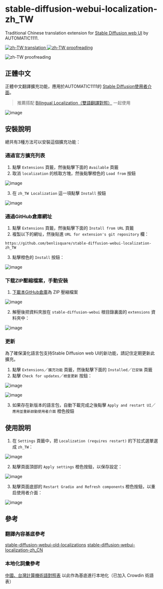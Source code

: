 # stable-diffusion-webui-localization-zh_TW
Traditional Chinese translation extension for [Stable Diffusion web UI](https://github.com/AUTOMATIC1111/stable-diffusion-webui) by AUTOMATIC1111.

[![zh-TW translation](https://img.shields.io/badge/dynamic/json?color=blue&label=zh-TW&style=flat&logo=crowdin&query=%24.progress.0.data.translationProgress&url=https%3A%2F%2Fbadges.awesome-crowdin.com%2Fstats-13011757-570269.json)
![zh-TW proofreading](https://img.shields.io/badge/dynamic/json?color=green&label=zh-TW&style=flat&logo=crowdin&query=%24.progress.0.data.approvalProgress&url=https%3A%2F%2Fbadges.awesome-crowdin.com%2Fstats-13011757-570269.json)](https://crowdin.com/project/stable-diffsion-web-ui-localization-zh_TW)

![zh-TW proofreading](https://badges.awesome-crowdin.com/translation-13011757-570269.png)
## 正體中文
正體中文翻譯擴充功能，應用於AUTOMATIC1111的 [Stable Diffusion使用者介面](https://github.com/AUTOMATIC1111/stable-diffusion-webui)。

> 推薦搭配 [Bilingual Localization（雙語翻譯對照）](https://github.com/journey-ad/sd-webui-bilingual-localization) 一起使用

![image](https://user-images.githubusercontent.com/116663807/204528719-4f4e9418-b1d7-4c4f-ae18-e7f86d88339a.png)

## 安裝說明

總共有3種方法可以安裝這個擴充功能：

### 通過官方擴充列表

1. 點擊 `Extensions` 頁籤，然後點擊下面的 `Available` 頁籤
2. 取消 `localization` 的核取方塊，然後點擊橙色的 `Load from` 按鈕

![image](https://user-images.githubusercontent.com/116663807/204526214-420e117b-4590-4f54-b553-ee36fdc2238c.png)

3. 在 `zh_TW Localization` 這一項點擊 `Install` 按鈕

![image](https://user-images.githubusercontent.com/116663807/204526605-33a3c5ba-2786-476d-92ba-3682b3851b67.png)

### 通過GitHub倉庫網址

1. 點擊 `Extensions` 頁籤，然後點擊下面的 `Install from URL` 頁籤
2. 複製以下的網址，然後貼進 `URL for extension's git repository` 欄：

```
https://github.com/benlisquare/stable-diffusion-webui-localization-zh_TW
```

3. 點擊橙色的 `Install` 按鈕：

![image](https://user-images.githubusercontent.com/116663807/204526841-45f4c104-9958-48b0-81d7-6e1046e463c2.png)

### 下载ZIP壓縮檔案，手動安裝

1. [下載本GitHub倉庫](https://codeload.github.com/benlisquare/stable-diffusion-webui-localization-zh_TW/zip/refs/heads/main)為 ZIP 壓縮檔案

![image](https://user-images.githubusercontent.com/116663807/204527142-94e3225b-40fe-4ee6-b136-92a24fe8fc16.png)

2. 解壓後把資料夾放在 `stable-diffusion-webui` 根目錄裏面的 `extensions` 資料夾中：

![image](https://user-images.githubusercontent.com/116663807/204527428-174c17ed-716a-428e-b4f1-3ef3c11d5a3c.png)

### 更新

為了確保漢化語言包支持Stable Diffusion web UI的新功能，請記住定期更新此擴充。

1. 點擊 `Extensions`／`擴充功能` 頁籤，然後點擊下面的 `Installed`／`已安裝` 頁籤
2. 點擊 `Check for updates`／`檢查更新` 按鈕：

![image](https://user-images.githubusercontent.com/116663807/204525694-65bc1077-adf4-4a79-a902-50a0a12c4215.png)

![image](https://user-images.githubusercontent.com/116663807/204548204-4b0e7715-ecd2-4627-b574-a69d1b8bae7f.png)

3. 如果存在新版本的語言包，自動下載完成之後點擊 `Apply and restart UI`／`應用並重新啟動使用者介面` 橙色按鈕

## 使用說明

1. 在 `Settings` 頁籤中，把 `Localization (requires restart)` 的下拉式選單選成 `zh_TW`：

![image](https://user-images.githubusercontent.com/116663807/204527689-154521c0-de5e-493a-987e-45ef9b57ab1e.png)

2. 點擊頁面頂部的 `Apply settings` 橙色按鈕，以保存設定：

![image](https://user-images.githubusercontent.com/116663807/204528104-e81e55a8-f1de-427a-86e1-6bfb59367095.png)

3. 點擊頁面底部的 `Restart Gradio and Refresh components` 橙色按鈕，以重启使用者介面：

![image](https://user-images.githubusercontent.com/116663807/204528137-ae0c4d95-2b86-46e4-a646-1753baae9592.png)

## 參考
### 翻譯內容基底參考
[stable-diffusion-webui-old-localizations](https://github.com/AUTOMATIC1111/stable-diffusion-webui-old-localizations)
[stable-diffusion-webui-localization-zh_CN](https://github.com/dtlnor/stable-diffusion-webui-localization-zh_CN)  

### 本地化詞彙參考
[中國、台灣計算機術語對照表](https://zh.wikibooks.org/zh-tw/%E5%A4%A7%E9%99%86%E5%8F%B0%E6%B9%BE%E8%AE%A1%E7%AE%97%E6%9C%BA%E6%9C%AF%E8%AF%AD%E5%AF%B9%E7%85%A7%E8%A1%A8)
以此作為基底進行本地化（已加入 Crowdin 術語表）